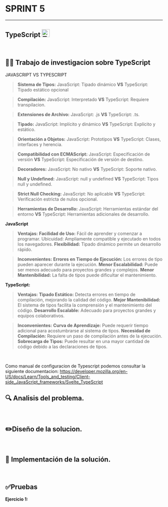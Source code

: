 # SPRINT 5
---
## TypeScript   <img src="https://upload.wikimedia.org/wikipedia/commons/thumb/4/4c/Typescript_logo_2020.svg/300px-Typescript_logo_2020.svg.png" alt="Typescript" width="25">
<br/>

🕵️‍♂️ Trabajo de investigacion sobre TypeScript
---
JAVASCRIPT  VS  TYPESCRIPT
>**Sistema de Tipos:**
JavaScript: Tipado dinámico **VS** TypeScript: Tipado estático opcional

>**Compilación:**
JavaScript: Interpretado **VS** TypeScript: Requiere transpilacion.

>**Extensiones de Archivo:**
JavaScript: .js **VS** TypeScript: .ts.

>**Tipado:**
JavaScript: Implícito y dinámico **VS** TypeScript: Explícito y estático.

>**Orientación a Objetos:**
JavaScript: Prototipos **VS** TypeScript: Clases, interfaces y herencia.

>**Compatibilidad con ECMAScript:**
JavaScript: Especificación de versión **VS** TypeScript: Especificación de versión de destino.

>**Decoradores:**
JavaScript: No nativo **VS** TypeScript: Soporte nativo.

>**Null y Undefined:**
JavaScript: null y undefined **VS** TypeScript: Tipos null y undefined.

>**Strict Null Checking:**
JavaScript: No aplicable **VS** TypeScript: Verificación estricta de nulos opcional.

>**Herramientas de Desarrollo:**
JavaScript: Herramientas estándar del entorno **VS** TypeScript: Herramientas adicionales de desarrollo.

**JavaScript**

>**Ventajas:**
**Facilidad de Uso:** Fácil de aprender y comenzar a programar.
Ubicuidad: Ampliamente compatible y ejecutado en todos los navegadores.
**Flexibilidad:** Tipado dinámico permite un desarrollo rápido.

>**Inconvenientes:**
**Errores en Tiempo de Ejecución:** Los errores de tipo pueden aparecer durante la ejecución.
**Menor Escalabilidad:** Puede ser menos adecuado para proyectos grandes y complejos.
**Menor Mantenibilidad:** La falta de tipos puede dificultar el mantenimiento.

**TypeScript:**

>**Ventajas:**
**Tipado Estático:** Detecta errores en tiempo de compilación, mejorando la calidad del código.
**Mejor Mantenibilidad:** El sistema de tipos facilita la comprensión y el mantenimiento del código.
**Desarrollo Escalable:** Adecuado para proyectos grandes y equipos colaborativos.

>**Inconvenientes:**
**Curva de Aprendizaje:** Puede requerir tiempo adicional para acostumbrarse al sistema de tipos.
**Necesidad de Compilación:** Requiere un paso de compilación antes de la ejecución.
**Sobrecarga de Tipos:** Puede resultar en una mayor cantidad de código debido a las declaraciones de tipos.
<br/>

Como manual de configuracion de Typescript podemos consultar la siguiente documentacion:
https://developer.mozilla.org/en-US/docs/Learn/Tools_and_testing/Client-side_JavaScript_frameworks/Svelte_TypeScript

:mag: Analisis del problema.
---
>
<br/>

✏️Diseño de la solucion.
---
>

<br/>

📝 Implementación de la solución.
---

>

<br/>

✅Pruebas
---

**Ejercicio 1:**

